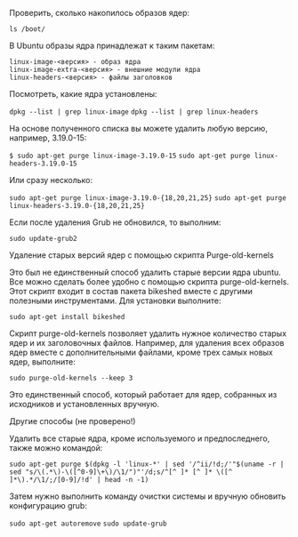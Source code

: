Проверить, сколько накопилось образов ядер:

`ls /boot/`
 
В Ubuntu образы ядра принадлежат к таким пакетам:

    linux-image-<версия> - образ ядра
    linux-image-extra-<версия> - внешние модули ядра
    linux-headers-<версия> - файлы заголовков
    
Посмотреть, какие ядра установлены:

﻿`dpkg --list | grep linux-image`
`dpkg --list | grep linux-headers`

На основе полученного списка вы можете удалить любую версию, например, 3.19.0-15:

`$ sudo apt-get purge linux-image-3.19.0-15`
`sudo apt-get purge linux-headers-3.19.0-15`

Или сразу несколько:

`sudo apt-get purge linux-image-3.19.0-{18,20,21,25}`
`sudo apt-get purge linux-headers-3.19.0-{18,20,21,25}`

Если после удаления Grub не обновился, то выполним:

`sudo update-grub2`

Удаление старых версий ядер с помощью скрипта Purge-old-kernels

Это был не единственный способ удалить старые версии ядра ubuntu. Все можно сделать более удобно с помощью скрипта purge-old-kernels. Этот скрипт входит в состав пакета bikeshed вместе с другими полезными инструментами. Для установки выполните:

`sudo apt-get install bikeshed`

Скрипт purge-old-kernels позволяет удалить нужное количество старых ядер и их заголовочных файлов. Например, для удаления всех образов ядер вместе с дополнительными файлами, кроме трех самых новых ядер, выполните:

`sudo purge-old-kernels --keep 3`

Это единственный способ, который работает для ядер, собранных из исходников и установленных вручную.

Другие способы (не проверено!)

Удалить все старые ядра, кроме используемого и предпоследнего, также можно командой:

`sudo apt-get purge $(dpkg -l 'linux-*' | sed '/^ii/!d;/'"$(uname -r | sed "s/\(.*\)-\([^0-9]\+\)/\1/")"'/d;s/^[^ ]* [^ ]* \([^ ]*\).*/\1/;/[0-9]/!d' | head -n -1)`

Затем нужно выполнить команду очистки системы и вручную обновить конфигурацию grub:

`sudo apt-get autoremove`
`sudo update-grub`
